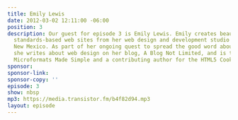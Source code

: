 ```yaml
---
title: Emily Lewis
date: 2012-03-02 12:11:00 -06:00
position: 3
description: Our guest for episode 3 is Emily Lewis. Emily creates beautiful, accessible,
  standards-based web sites from her web design and development studio based in Albuquerque,
  New Mexico. As part of her ongoing quest to spread the good word about standards,
  she writes about web design on her blog, A Blog Not Limited, and is the author of
  Microformats Made Simple and a contributing author for the HTML5 Cookbook.
sponsor: 
sponsor-link: 
sponsor-copy: ''
episode: 3
show: nbsp
mp3: https://media.transistor.fm/b4f82d94.mp3
layout: episode
---
```


